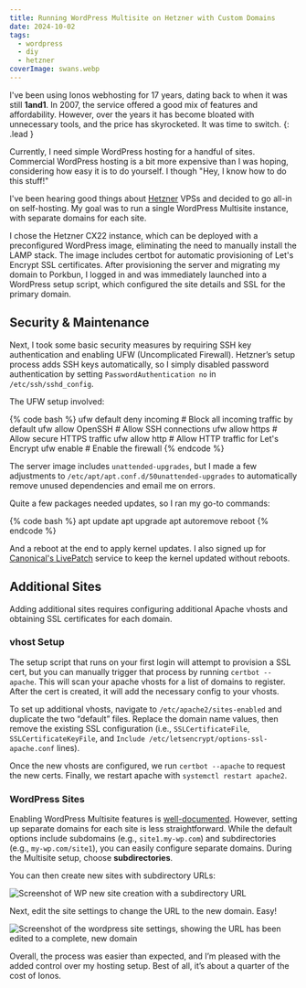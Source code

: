```yaml
---
title: Running WordPress Multisite on Hetzner with Custom Domains
date: 2024-10-02
tags:
  - wordpress
  - diy
  - hetzner
coverImage: swans.webp
---
```


I've been using Ionos webhosting for 17 years, dating back to when it was still **1and1**. In 2007, the service offered a good mix of features and affordability. However, over the years it has become bloated with unnecessary tools, and the price has skyrocketed. It was time to switch.
{: .lead }

Currently, I need simple WordPress hosting for a handful of sites. Commercial WordPress hosting is a bit more expensive than I was hoping, considering how easy it is to do yourself. I though "Hey, I know how to do this stuff!"

I've been hearing good things about [Hetzner](https://www.hetzner.com/) VPSs and decided to go all-in on self-hosting. My goal was to run a single WordPress Multisite instance, with separate domains for each site.

I chose the Hetzner CX22 instance, which can be deployed with a preconfigured WordPress image, eliminating the need to manually install the LAMP stack. The image includes certbot for automatic provisioning of Let's Encrypt SSL certificates. After provisioning the server and migrating my domain to Porkbun, I logged in and was immediately launched into a WordPress setup script, which configured the site details and SSL for the primary domain.

## Security & Maintenance

Next, I took some basic security measures by requiring SSH key authentication and enabling UFW (Uncomplicated Firewall). Hetzner’s setup process adds SSH keys automatically, so I simply disabled password authentication by setting `PasswordAuthentication no` in `/etc/ssh/sshd_config`.

The UFW setup involved:

{% code bash %}
ufw default deny incoming  # Block all incoming traffic by default
ufw allow OpenSSH          # Allow SSH connections
ufw allow https            # Allow secure HTTPS traffic
ufw allow http             # Allow HTTP traffic for Let's Encrypt
ufw enable                 # Enable the firewall
{% endcode %}

The server image includes `unattended-upgrades`, but I made a few adjustments to `/etc/apt/apt.conf.d/50unattended-upgrades` to automatically remove unused dependencies and email me on errors.

Quite a few packages needed updates, so I ran my go-to commands:

{% code bash %}
apt update
apt upgrade
apt autoremove
reboot
{% endcode %}

And a reboot at the end to apply kernel updates. I also signed up for [Canonical's LivePatch](https://auth.livepatch.canonical.com/) service to keep the kernel updated without reboots.

## Additional Sites

Adding additional sites requires configuring additional Apache vhosts and obtaining SSL certificates for each domain.

### vhost Setup

The setup script that runs on your first login will attempt to provision a SSL cert, but you can manually trigger that process by running `certbot --apache`. This will scan your apache vhosts for a list of domains to register. After the cert is created, it will add the necessary config to your vhosts.

To set up additional vhosts, navigate to `/etc/apache2/sites-enabled` and duplicate the two “default” files. Replace the domain name values, then remove the existing SSL configuration (i.e., `SSLCertificateFile`, `SSLCertificateKeyFile`, and `Include /etc/letsencrypt/options-ssl-apache.conf` lines).

Once the new vhosts are configured, we run `certbot --apache` to request the new certs. Finally, we restart apache with `systemctl restart apache2`.

### WordPress Sites

Enabling WordPress Multisite features is [well-documented](https://learn.wordpress.org/tutorial/introduction-to-wordpress-multisite-networks/). However, setting up separate domains for each site is less straightforward. While the default options include subdomains (e.g., `site1.my-wp.com`) and subdirectories (e.g., `my-wp.com/site1`), you can easily configure separate domains. During the Multisite setup, choose **subdirectories**.

You can then create new sites with subdirectory URLs:

![Screenshot of WP new site creation with a subdirectory URL](/images/content/wp-screenshot-1.png)

Next, edit the site settings to change the URL to the new domain. Easy!

![Screenshot of the wordpress site settings, showing the URL has been edited to a complete, new domain](/images/content/wp-screenshot-2.png)

Overall, the process was easier than expected, and I’m pleased with the added control over my hosting setup. Best of all, it’s about a quarter of the cost of Ionos.
